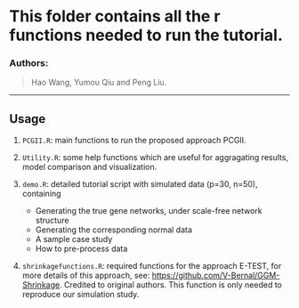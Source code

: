 # This folder contains all the r functions needed to run the tutorial. 

### Authors:
> Hao Wang, Yumou Qiu and Peng Liu.
---

Usage
-------
1. ```PCGII.R```: main functions to run the proposed approach PCGII. 

2. ```Utility.R```: some help functions which are useful for aggragating results, model comparison and visualization.

3. ```demo.R```: detailed tutorial script with simulated data (p=30, n=50), containing
   * Generating the true gene networks, under scale-free network structure
   * Generating the corresponding normal data
   * A sample case study
   * How to pre-process data

4. ```shrinkagefunctions.R```: required functions for the approach E-TEST, for more details of this approach, see: https://github.com/V-Bernal/GGM-Shrinkage. Credited to original authors. This function is only needed to reproduce our simulation study.

